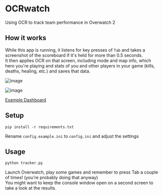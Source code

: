 # OCRwatch
Using OCR to track team performance in Overwatch 2

## How it works
While this app is running, it listens for key presses of `Tab` and takes a screenshot of the scoreboard if it's held for more than 0.5 seconds.  
It then applies OCR on that screen, including mode and map info, which hero you're playing and stats of you and other players in your game (kills, deaths, healing, etc.) and saves that data.

![image](https://user-images.githubusercontent.com/6525296/197821711-60773e50-ae40-4565-9970-436d10cbce9f.png)


![image](https://user-images.githubusercontent.com/6525296/197821504-7d1cf908-e92b-48ac-a902-02763f6b319d.png)

[Example Dashboard](https://gist.github.com/InventivetalentDev/03b64b8fe516d86cebd2d1f3405c57cc)

## Setup
```
pip install -r requirements.txt
```

Rename `config.example.ini` to `config.ini` and adjust the settings


## Usage
```
python tracker.py
```

Launch Overwatch, play some games and remember to press Tab a couple of times! (you're probably doing that anyway)  
You might want to keep the console window open on a second screen to take a look at the results.
